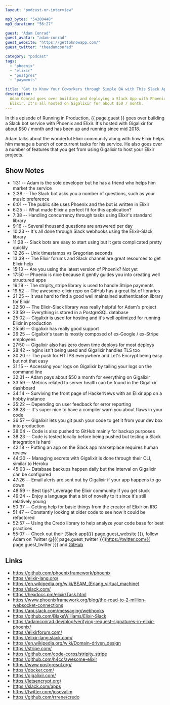 ```yaml
---
layout: "podcast-or-interview"

mp3_bytes: "54200448"
mp3_duration: "56:27"

guest: "Adam Conrad"
guest_avatar: "adam-conrad"
guest_website: "https://gettoknowapp.com/"
guest_twitter: "theadamconrad"

category: "podcast"
tags:
  - "phoenix"
  - "elixir"
  - "postgres"
  - "payments"

title: "Get to Know Your Coworkers through Simple QA with This Slack App"
description:
  Adam Conrad goes over building and deploying a Slack App with Phoenix and
  Elixir. It's all hosted on Gigalixir for about $50 / month.
---
```


In this episode of Running in Production, {{ page.guest }} goes over building
a Slack bot service with Phoenix and Elixir. It's hosted with Gigalixir for
about $50 / month and has been up and running since mid 2018.

Adam talks about the wonderful Elixir community along with how Elixir helps him
manage a bunch of concurrent tasks for his service. He also goes over a number
of features that you get from using Gigalixir to host your Elixir projects.

## Show Notes

- 1:31 -- Adam is the sole developer but he has a friend who helps him market the service
- 2:38 -- The Slack bot asks you a number of questions, such as your music preference
- 6:01 -- The public site uses Phoenix and the bot is written in Elixir
- 6:25 -- What made Elixir a perfect fit for this application?
- 7:38 -- Handling concurrency through tasks using Elixir's standard library
- 9:16 -- Several thousand questions are answered per day
- 10:23 -- It's all done through Slack webhooks using the Elixir-Slack library
- 11:28 -- Slack bots are easy to start using but it gets complicated pretty quickly
- 12:26 -- Unix timestamps vs Gregorian seconds
- 13:39 -- The Elixir forums and Slack channel are great resources to get Elixir help
- 15:13 -- Are you using the latest version of Phoenix? Not yet
- 17:50 -- Phoenix is nice because it gently guides you into creating well structured apps
- 19:19 -- The stripity_stripe library is used to handle Stripe payments
- 19:52 -- The awesome-elixir repo on GitHub has a great list of libraries
- 21:25 -- It was hard to find a good well maintained authentication library for Elixir
- 22:50 -- The Elixir-Slack library was really helpful for Adam's project
- 23:59 -- Everything is stored in a PostgreSQL database
- 25:02 -- Gigalixir is used for hosting and it's well optimized for running Elixir in production
- 25:56 -- Gigalixir has really good support
- 26:25 -- Gigalixir's team is mostly composed of ex-Google / ex-Stripe employees
- 27:50 -- Gigalixir also has zero down time deploys for most deploys
- 28:42 -- nginx isn't being used and Gigalixir handles TLS too
- 30:20 -- The push for HTTPS everywhere and Let's Encrypt being easy but not that easy
- 31:15 -- Accessing your logs on Gigalixir by tailing your logs on the command line
- 32:31 -- Adam pays about $50 a month for everything on Gigalixir
- 33:59 -- Metrics related to server health can be found in the Gigalixir dashboard
- 34:14 -- Surviving the front page of HackerNews with an Elixir app on a hobby instance
- 35:22 -- Depending on user feedback for error reporting
- 36:28 -- It's super nice to have a compiler warn you about flaws in your code
- 36:57 -- Gigalixir lets you git push your code to get it from your dev box into production 
- 38:04 -- Code is also pushed to GitHub mainly for backup purposes
- 38:23 -- Code is tested locally before being pushed but testing a Slack integration is hard
- 42:18 -- Putting an app on the Slack app marketplace requires human review
- 44:30 -- Managing secrets with Gigalixir is done through their CLI, similar to Heroku
- 45:03 -- Database backups happen daily but the interval on Gigalixir can be configured
- 47:26 -- Email alerts are sent out by Gigalixir if your app happens to go down
- 48:59 -- Best tips? Leverage the Elixir community if you get stuck
- 49:24 -- Enjoy a language that a bit of novelty to it since it's still relatively young
- 50:37 -- Getting help for basic things from the creator of Elixir on IRC
- 51:47 -- Constantly looking at older code to see how it could be refactored
- 52:57 -- Using the Credo library to help analyze your code base for best practices
- 55:07 -- Check out their [Slack app]({{ page.guest_website }}), follow Adam on Twitter @[{{ page.guest_twitter }}](https://twitter.com/{{ page.guest_twitter }}) and [GitHub](https://github.com/acconrad)

## Links

- <https://github.com/phoenixframework/phoenix>
- <https://elixir-lang.org/>
- <https://en.wikipedia.org/wiki/BEAM_(Erlang_virtual_machine)>
- <https://slack.com/>
- <https://hexdocs.pm/elixir/Task.html>
- <https://www.phoenixframework.org/blog/the-road-to-2-million-websocket-connections>
- <https://api.slack.com/messaging/webhooks>
- <https://github.com/BlakeWilliams/Elixir-Slack>
- <https://adamconrad.dev/blog/verifying-request-signatures-in-elixir-phoenix/>
- <https://elixirforum.com/>
- <https://elixir-lang.slack.com/>
- <https://en.wikipedia.org/wiki/Domain-driven_design>
- <https://stripe.com/>
- <https://github.com/code-corps/stripity_stripe>
- <https://github.com/h4cc/awesome-elixir>
- <https://www.postgresql.org/>
- <https://docker.com/>
- <https://gigalixir.com/>
- <https://letsencrypt.org/>
- <https://slack.com/apps>
- <https://twitter.com/josevalim>
- <https://github.com/rrrene/credo>
